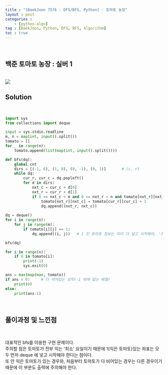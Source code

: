 ```yaml
---
title : "[BaekJoon 7576 : DFS/BFS, Python] - 토마토 농장"
layout : post
categories : 
    - [python-algo]
tag : [BaekJoon, Python, DFS, BFS, Algorithm]
toc : true
---
```


<br/>


## 백준 토마토 농장 : 실버 1 

<br/>


<img src="https://user-images.githubusercontent.com/92680829/137723688-8c1179dc-c221-4af6-96c6-aef9e873fed2.png" />


<br/>


## **Solution**

<br/>


```python
import sys
from collections import deque

input = sys.stdin.readline
m, n = map(int, input().split())
tomato = []
for _ in range(n):
    tomato.append(list(map(int, input().split())))

def bfs(dq):
    global cnt
    dirs = [(-1, 0), (1, 0), (0, -1), (0, 1)]       # (c, r)
    while dq:
        cur_r, cur_c = dq.popleft()
        for d in dirs:
            nxt_c = cur_c + d[0]
            nxt_r = cur_r + d[1]
            if 0 <= nxt_c < m and 0 <= nxt_r < n and tomato[nxt_r][nxt_c] == 0:
                tomato[nxt_r][nxt_c] = tomato[cur_r][cur_c] + 1
                dq.append((nxt_r, nxt_c))
                
dq = deque()
for i in range(n):
    for j in range(m):
        if tomato[i][j] == 1:
            dq.append((i, j))   # 1 인 토마토 정보는 미리 다 넣고 시작해야, '최소' 소요일을 구할 수 있다

bfs(dq) 

for i in range(n):
    if 0 in tomato[i]:
        print(-1)
        sys.exit(0)

ans = max(map(max, tomato))   
if ans < 0:     # 다 비어있는 상자(-1 밖에 없는 배열)
    print(0)
else:
    print(ans-1)        
```

<br/>


## **풀이과정 및 느낀점**

<br/>


대표적인 bfs를 이용한 구현 문제이다. <br>
주의할 점은 토마토가 전부 익는 '최소' 요일이기 때문에 1(익은 토마토)있는 좌표는 모두 먼저 deque 에 넣고 시작해야 한다는 점이다.<br>
또 안 익은 토마토가 있는 경우와, 처음부터 토마토가 다 비어있는 경우는 다른 경우이기 때문에 이 부분도 출력에 주의해야 한다. 
